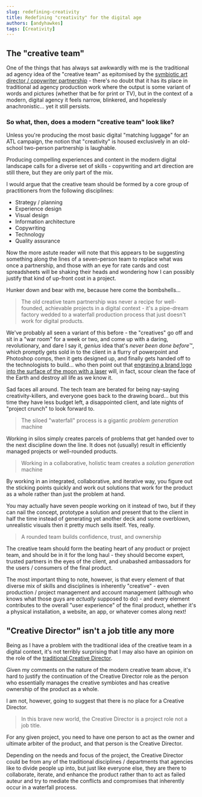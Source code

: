 ```yaml
---
slug: redefining-creativity
title: Redefining "creativity" for the digital age
authors: [andyhawkes]
tags: [Creativity]
---
```


## The "creative team"

One of the things that has always sat awkwardly with me is the traditional ad agency idea of the "creative team" as epitomised by the [symbiotic art director / copywriter partnership](http://en.wikipedia.org/wiki/Advertising_agency#Creative_department) - there's no doubt that it has its place in traditional ad agency production work where the output is some variant of words and pictures (whether that be for print or TV), but in the context of a modern, digital agency it feels narrow, blinkered, and hopelessly anachronistic... yet it still persists.

<!-- truncate -->

### So what, then, does a modern "creative team" look like?

Unless you're producing the most basic digital "matching luggage" for an ATL campaign, the notion that "creativity" is housed exclusively in an old-school two-person partnership is laughable.

Producing compelling experiences and content in the modern digital landscape calls for a diverse set of skills - copywriting and art direction are still there, but they are only part of the mix.

I would argue that the creative team should be formed by a core group of practitioners from the following disciplines:

* Strategy / planning
* Experience design
* Visual design
* Information architecture
* Copywriting
* Technology
* Quality assurance

Now the more astute reader will note that this appears to be suggesting something along the lines of a seven-person team to replace what was once a partnership, and those with an eye for rate cards and cost spreadsheets will be shaking their heads and wondering how I can possibly justify that kind of up-front cost in a project.

Hunker down and bear with me, because here come the bombshells...

> The old creative team partnership was never a recipe for well-founded, achievable projects in a digital context - it's a pipe-dream factory wedded to a waterfall production process that just doesn't work for digital products.

We've probably all seen a variant of this before - the "creatives" go off and sit in a "war room" for a week or two, and come up with a daring, revolutionary, and dare I say it, *genius* idea that's *never been done before*™, which promptly gets sold in to the client in a flurry of powerpoint and Photoshop comps, then it gets designed up, and finally gets handed off to the technologists to build... who then point out that [engraving a brand logo into the surface of the moon with a laser](http://what-if.xkcd.com/13/) will, in fact, scour clean the face of the Earth and destroy all life as we know it.

Sad faces all around. The tech team are berated for being nay-saying creativity-killers, and everyone goes back to the drawing board... but this time they have less budget left, a disappointed client, and late nights of "project crunch" to look forward to.

> The siloed "waterfall" process is a gigantic *problem generation* machine

Working in silos simply creates parcels of problems that get handed over to the next discipline down the line. It does not (usually) result in efficiently managed projects or well-rounded products.

> Working in a collaborative, holistic team creates a *solution generation* machine

By working in an integrated, collaborative, and iterative way, you figure out the sticking points quickly and work out solutions that work for the product as a whole rather than just the problem at hand.

You may actually have seven people working on it instead of two, but if they can nail the concept, prototype a solution and present that to the client in half the time instead of generating yet another deck and some overblown, unrealistic visuals then it pretty much sells itself. Yes, really.

> A rounded team builds confidence, trust, and ownership

The creative team should form the beating heart of any product or project team, and should be in it for the long haul - they should become expert, trusted partners in the eyes of the client, and unabashed ambassadors for the users / consumers of the final product.

The most important thing to note, however, is that every element of that diverse mix of skills and disciplines is inherently "creative" - even production / project management and account management (although who knows what those guys are *actually* supposed to do) - and every element contributes to the overall "user experience" of the final product, whether it's a physical installation, a website, an app, or whatever comes along next!

## "Creative Director" isn't a job title any more

Being as I have a problem with the traditional idea of the creative team in a digital context, it's not terribly surprising that I may also have an opinion on the role of the [traditional Creative Director](http://en.wikipedia.org/wiki/Creative_director).

Given my comments on the nature of the modern creative team above, it's hard to justify the continuation of the Creative Director role as the person who essentially manages the creative symbiotes and has creative ownership of the product as a whole.

I am not, however, going to suggest that there is no place for a Creative Director.

> In this brave new world, the Creative Director is a project role not a job title.

For any given project, you need to have one person to act as the owner and ultimate arbiter of the product, and that person is the Creative Director.

Depending on the needs and focus of the project, the Creative Director could be from any of the traditional disciplines / departments that agencies like to divide people up into, but just like everyone else, they are there to collaborate, iterate, and enhance the product rather than to act as failed auteur and try to mediate the conflicts and compromises that inherently occur in a waterfall process.
